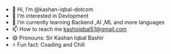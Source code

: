 - 👋 Hi, I’m @kashan-iqbal-dotcom
- 👀 I’m interested in Devlopment
- 🌱 I’m currently learning Backend ,AI ,ML and more languages
- 📫 How to reach me kashoiqbal51@gmail.com
- 😄 Pronouns: Sir Kashan Iqbal Bashir
- ⚡ Fun fact: Coading and Chill

<!---
kashan-iqbal-dotcom/kashan-iqbal-dotcom is a ✨ special ✨ repository because its `README.md` (this file) appears on your GitHub profile.
You can click the Preview link to take a look at your changes.
--->
